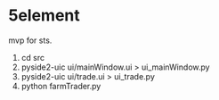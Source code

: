 # 5element
mvp for sts.

1. cd src
2. pyside2-uic ui/mainWindow.ui > ui_mainWindow.py     
3. pyside2-uic ui/trade.ui > ui_trade.py     
4. python farmTrader.py